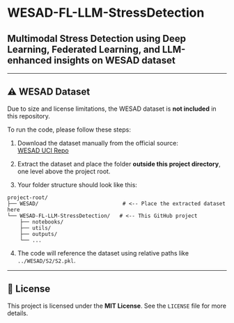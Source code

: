# WESAD-FL-LLM-StressDetection
Multimodal Stress Detection using Deep Learning, Federated Learning, and LLM-enhanced insights on WESAD dataset
---






---
## ⚠️ WESAD Dataset

Due to size and license limitations, the WESAD dataset is **not included** in this repository.

To run the code, please follow these steps:

1. Download the dataset manually from the official source:  
   [WESAD UCI Repo](https://ubi29.informatik.uni-siegen.de/usi/data_wesad.html)

2. Extract the dataset and place the folder **outside this project directory**, one level above the project root.

3. Your folder structure should look like this:

```
project-root/
├── WESAD/                           # <-- Place the extracted dataset here
└── WESAD-FL-LLM-StressDetection/   # <-- This GitHub project
    ├── notebooks/
    ├── utils/
    ├── outputs/
    └── ...
```
4. The code will reference the dataset using relative paths like `../WESAD/S2/S2.pkl`.

---

## 📜 License

This project is licensed under the **MIT License**. See the `LICENSE` file for more details.